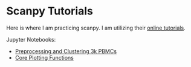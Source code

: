 # Scanpy Tutorials

Here is where I am practicing scanpy. I am  utilizing their [online tutorials](https://scanpy.readthedocs.io/en/latest/tutorials.html).

Jupyter Notebooks:

- [Preprocessing and Clustering 3k PBMCs](./Clustering/clustering_tutorial.ipynb)
- [Core Plotting Functions](./Plotting/plotting_tutorial.ipynb)

